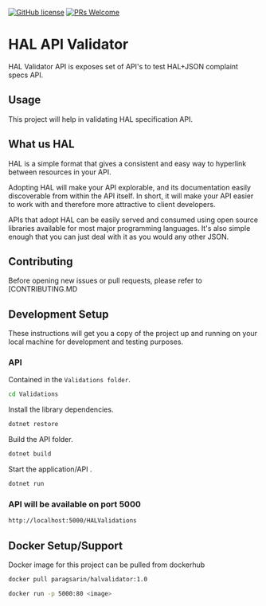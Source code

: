 
[![GitHub license](https://img.shields.io/badge/License-GPLv3-blue.svg)]() 
[![PRs Welcome](https://img.shields.io/badge/PRs-welcome-brightgreen.svg)]()

# HAL API Validator
 
HAL Validator API is exposes set of API's to test HAL+JSON complaint specs API.



## Usage

This project will help in validating HAL specification API.

## What us HAL
HAL is a simple format that gives a consistent and easy way to hyperlink between resources in your API.

Adopting HAL will make your API explorable, and its documentation easily discoverable from within the API itself. In short, it will make your API easier to work with and therefore more attractive to client developers.

APIs that adopt HAL can be easily served and consumed using open source libraries available for most major programming languages. It's also simple enough that you can just deal with it as you would any other JSON.



## Contributing

Before opening new issues or pull requests, please refer to [CONTRIBUTING.MD

## Development Setup

These instructions will get you a copy of the project up and running on your local machine for development and testing purposes.


### API

Contained in the `Validations folder`.

```bash
cd Validations
```

Install the library dependencies.

```bash
dotnet restore
```

Build the API folder.

````bash
dotnet build
````

Start the application/API .

````bash
dotnet run
````

### API will be available on port 5000 
````bash
http://localhost:5000/HALValidations
````


## Docker Setup/Support
Docker image for this project can be pulled from dockerhub

```bash
docker pull paragsarin/halvalidator:1.0
````

```bash
docker run -p 5000:80 <image>
````
